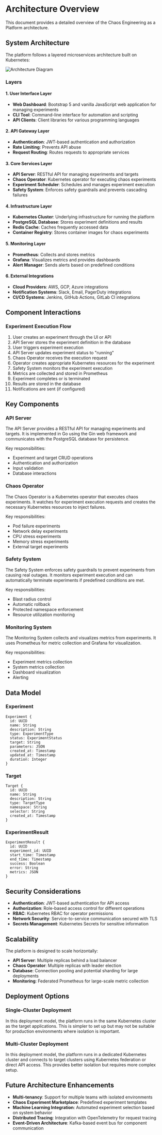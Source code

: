 # Architecture Overview

This document provides a detailed overview of the Chaos Engineering as a Platform architecture.

## System Architecture

The platform follows a layered microservices architecture built on Kubernetes:

![Architecture Diagram](images/architecture.png)

### Layers

#### 1. User Interface Layer

- **Web Dashboard**: Bootstrap 5 and vanilla JavaScript web application for managing experiments
- **CLI Tool**: Command-line interface for automation and scripting
- **API Clients**: Client libraries for various programming languages

#### 2. API Gateway Layer

- **Authentication**: JWT-based authentication and authorization
- **Rate Limiting**: Prevents API abuse
- **Request Routing**: Routes requests to appropriate services

#### 3. Core Services Layer

- **API Server**: RESTful API for managing experiments and targets
- **Chaos Operator**: Kubernetes operator for executing chaos experiments
- **Experiment Scheduler**: Schedules and manages experiment execution
- **Safety System**: Enforces safety guardrails and prevents cascading failures

#### 4. Infrastructure Layer

- **Kubernetes Cluster**: Underlying infrastructure for running the platform
- **PostgreSQL Database**: Stores experiment definitions and results
- **Redis Cache**: Caches frequently accessed data
- **Container Registry**: Stores container images for chaos experiments

#### 5. Monitoring Layer

- **Prometheus**: Collects and stores metrics
- **Grafana**: Visualizes metrics and provides dashboards
- **Alert Manager**: Sends alerts based on predefined conditions

#### 6. External Integrations

- **Cloud Providers**: AWS, GCP, Azure integrations
- **Notification Systems**: Slack, Email, PagerDuty integrations
- **CI/CD Systems**: Jenkins, GitHub Actions, GitLab CI integrations

## Component Interactions

### Experiment Execution Flow

1. User creates an experiment through the UI or API
2. API Server stores the experiment definition in the database
3. User triggers experiment execution
4. API Server updates experiment status to "running"
5. Chaos Operator receives the execution request
6. Operator creates appropriate Kubernetes resources for the experiment
7. Safety System monitors the experiment execution
8. Metrics are collected and stored in Prometheus
9. Experiment completes or is terminated
10. Results are stored in the database
11. Notifications are sent (if configured)

## Key Components

### API Server

The API Server provides a RESTful API for managing experiments and targets. It is implemented in Go using the Gin web framework and communicates with the PostgreSQL database for persistence.

Key responsibilities:
- Experiment and target CRUD operations
- Authentication and authorization
- Input validation
- Database interactions

### Chaos Operator

The Chaos Operator is a Kubernetes operator that executes chaos experiments. It watches for experiment execution requests and creates the necessary Kubernetes resources to inject failures.

Key responsibilities:
- Pod failure experiments
- Network delay experiments
- CPU stress experiments
- Memory stress experiments
- External target experiments

### Safety System

The Safety System enforces safety guardrails to prevent experiments from causing real outages. It monitors experiment execution and can automatically terminate experiments if predefined conditions are met.

Key responsibilities:
- Blast radius control
- Automatic rollback
- Protected namespace enforcement
- Resource utilization monitoring

### Monitoring System

The Monitoring System collects and visualizes metrics from experiments. It uses Prometheus for metric collection and Grafana for visualization.

Key responsibilities:
- Experiment metrics collection
- System metrics collection
- Dashboard visualization
- Alerting

## Data Model

### Experiment

```
Experiment {
  id: UUID
  name: String
  description: String
  type: ExperimentType
  status: ExperimentStatus
  target: String
  parameters: JSON
  created_at: Timestamp
  updated_at: Timestamp
  duration: Integer
}
```

### Target

```
Target {
  id: UUID
  name: String
  description: String
  type: TargetType
  namespace: String
  selector: String
  created_at: Timestamp
}
```

### ExperimentResult

```
ExperimentResult {
  id: UUID
  experiment_id: UUID
  start_time: Timestamp
  end_time: Timestamp
  success: Boolean
  error: String
  metrics: JSON
}
```

## Security Considerations

- **Authentication**: JWT-based authentication for API access
- **Authorization**: Role-based access control for different operations
- **RBAC**: Kubernetes RBAC for operator permissions
- **Network Security**: Service-to-service communication secured with TLS
- **Secrets Management**: Kubernetes Secrets for sensitive information

## Scalability

The platform is designed to scale horizontally:

- **API Server**: Multiple replicas behind a load balancer
- **Chaos Operator**: Multiple replicas with leader election
- **Database**: Connection pooling and potential sharding for large deployments
- **Monitoring**: Federated Prometheus for large-scale metric collection

## Deployment Options

### Single-Cluster Deployment

In this deployment model, the platform runs in the same Kubernetes cluster as the target applications. This is simpler to set up but may not be suitable for production environments where isolation is important.

### Multi-Cluster Deployment

In this deployment model, the platform runs in a dedicated Kubernetes cluster and connects to target clusters using Kubernetes federation or direct API access. This provides better isolation but requires more complex setup.

## Future Architecture Enhancements

- **Multi-tenancy**: Support for multiple teams with isolated environments
- **Chaos Experiment Marketplace**: Predefined experiment templates
- **Machine Learning Integration**: Automated experiment selection based on system behavior
- **Distributed Tracing**: Integration with OpenTelemetry for request tracing
- **Event-Driven Architecture**: Kafka-based event bus for component communication